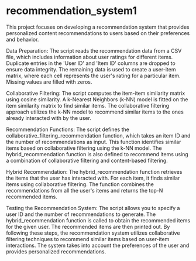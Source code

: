 # recommendation_system1
This project focuses on developing a recommendation system that provides personalized content recommendations to users based on their preferences and behavior. 


Data Preparation:
The script reads the recommendation data from a CSV file, which includes information about user ratings for different items.
Duplicate entries in the 'User ID' and 'Item ID' columns are dropped to ensure data integrity.
The remaining data is used to create a user-item matrix, where each cell represents the user's rating for a particular item. Missing values are filled with zeros.



Collaborative Filtering:
The script computes the item-item similarity matrix using cosine similarity.
A k-Nearest Neighbors (k-NN) model is fitted on the item similarity matrix to find similar items.
The collaborative filtering approach utilizes the k-NN model to recommend similar items to the ones already interacted with by the user.

Recommendation Functions:
The script defines the collaborative_filtering_recommendation function, which takes an item ID and the number of recommendations as input.
This function identifies similar items based on collaborative filtering using the k-NN model.
The hybrid_recommendation function is also defined to recommend items using a combination of collaborative filtering and content-based filtering.

Hybrid Recommendation:
The hybrid_recommendation function retrieves the items that the user has interacted with.
For each item, it finds similar items using collaborative filtering.
The function combines the recommendations from all the user's items and returns the top-N recommended items.

Testing the Recommendation System:
The script allows you to specify a user ID and the number of recommendations to generate.
The hybrid_recommendation function is called to obtain the recommended items for the given user.
The recommended items are then printed out.
By following these steps, the recommendation system utilizes collaborative filtering techniques to recommend similar items based on user-item interactions. The system takes into account the preferences of the user and provides personalized recommendations.

